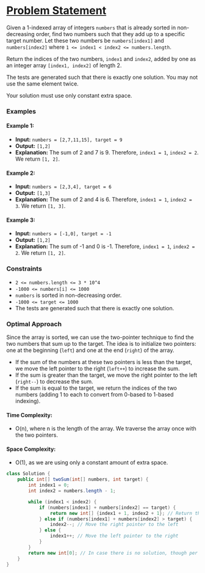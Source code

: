 # [Problem Statement](https://leetcode.com/problems/two-sum-ii-input-array-is-sorted/)

Given a 1-indexed array of integers `numbers` that is already sorted in non-decreasing order, find two numbers such that they add up to a specific target number. Let these two numbers be `numbers[index1]` and `numbers[index2]` where `1 <= index1 < index2 <= numbers.length`.

Return the indices of the two numbers, `index1` and `index2`, added by one as an integer array `[index1, index2]` of length 2.

The tests are generated such that there is exactly one solution. You may not use the same element twice.

Your solution must use only constant extra space.

### Examples

#### Example 1:

- **Input:** `numbers = [2,7,11,15], target = 9`
- **Output:** `[1,2]`
- **Explanation:** The sum of 2 and 7 is 9. Therefore, `index1 = 1`, `index2 = 2`. We return `[1, 2]`.

#### Example 2:

- **Input:** `numbers = [2,3,4], target = 6`
- **Output:** `[1,3]`
- **Explanation:** The sum of 2 and 4 is 6. Therefore, `index1 = 1`, `index2 = 3`. We return `[1, 3]`.

#### Example 3:

- **Input:** `numbers = [-1,0], target = -1`
- **Output:** `[1,2]`
- **Explanation:** The sum of -1 and 0 is -1. Therefore, `index1 = 1`, `index2 = 2`. We return `[1, 2]`.

### Constraints

- `2 <= numbers.length <= 3 * 10^4`
- `-1000 <= numbers[i] <= 1000`
- `numbers` is sorted in non-decreasing order.
- `-1000 <= target <= 1000`
- The tests are generated such that there is exactly one solution.

### Optimal Approach

Since the array is sorted, we can use the two-pointer technique to find the two numbers that sum up to the target. The idea is to initialize two pointers: one at the beginning (`left`) and one at the end (`right`) of the array. 

- If the sum of the numbers at these two pointers is less than the target, we move the left pointer to the right (`left++`) to increase the sum.
- If the sum is greater than the target, we move the right pointer to the left (`right--`) to decrease the sum.
- If the sum is equal to the target, we return the indices of the two numbers (adding 1 to each to convert from 0-based to 1-based indexing).

#### Time Complexity: 
- O(n), where n is the length of the array. We traverse the array once with the two pointers.

#### Space Complexity: 
- O(1), as we are using only a constant amount of extra space.

```java
class Solution {
    public int[] twoSum(int[] numbers, int target) {
        int index1 = 0;
        int index2 = numbers.length - 1;

        while (index1 < index2) {
            if (numbers[index1] + numbers[index2] == target) {
                return new int[] {index1 + 1, index2 + 1}; // Return the 1-based indices
            } else if (numbers[index1] + numbers[index2] > target) {
                index2--; // Move the right pointer to the left
            } else {
                index1++; // Move the left pointer to the right
            }
        }
        return new int[0]; // In case there is no solution, though per constraints, there will be one
    }
}
```
